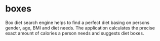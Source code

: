 # boxes
Box diet search engine helps to find a perfect diet basing on persons gender, age, BMI and diet needs. 
The application calculates the precise exact amount of calories a person needs and suggests diet boxes.


